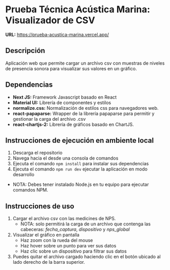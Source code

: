 # Prueba Técnica Acústica Marina: Visualizador de CSV

**URL:** https://prueba-acustica-marina.vercel.app/

## Descripción
Aplicación web que permite cargar un archivo csv con muestras de niveles de presencia sonora para visualizar sus valores en un gráfico.

## Dependencias
- **Next JS:** Framework Javascript basado en React
- **Material UI:** Librería de componentes y estilos
- **normalize.css:** Normalización de estilos css para navegadores web.
- **react-papaparse:** Wrapper de la librería papaparse para permitir y gestionar la carga del archivo .csv
- **react-chartjs-2:** Librería de gráficos basado en ChartJS.

## Instrucciones de ejecución en ambiente local
1. Descarga el repositorio
2. Navega hacia el desde una consola de comandos
3. Ejecuta el comando `npm install` para instalar sus dependencias
4. Ejecuta el comando `npm run dev` ejecutar la aplicación en modo desarrollo

* NOTA: Debes tener instalado Node.js en tu equipo para ejecutar comandos NPM.

## Instrucciones de uso
1. Cargar el archivo csv con las medicines de NPS. 
    * NOTA: solo permitirá la carga de un archivo que contenga las cabeceras: *fecha_captura*, *dispositivo* y *nps_global*
2. Visualizar el gráfico en pantalla
    * Haz zoom con la rueda del mouse
    * Haz hover sobre un punto para ver sus datos 
    * Haz clic sobre un dispositivo para filtrar sus datos
3. Puedes quitar el archivo cargado haciendo clic en el botón ubicado al lado derecho de la barra superior.